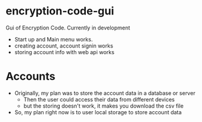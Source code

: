 # encryption-code-gui
Gui of Encryption Code. Currently in development

- Start up and Main menu works.
- creating account, account signin works
- storing account info with web api works

# Accounts
- Originally, my plan was to store the account data in a database or server
  - Then the user could access their data from different devices
  - but the storing doesn't work, it makes you download the csv file
- So, my plan right now is to user local storage to store account data

